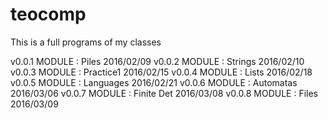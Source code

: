 # teocomp
This is a full programs of my classes

v0.0.1 MODULE : Piles			2016/02/09
v0.0.2 MODULE : Strings 		2016/02/10
v0.0.3 MODULE : Practice1 		2016/02/15
v0.0.4 MODULE : Lists	 		2016/02/18
v0.0.5 MODULE : Languages	 	2016/02/21
v0.0.6 MODULE : Automatas	 	2016/03/06
v0.0.7 MODULE : Finite Det	 	2016/03/08
v0.0.8 MODULE : Files		 	2016/03/09
